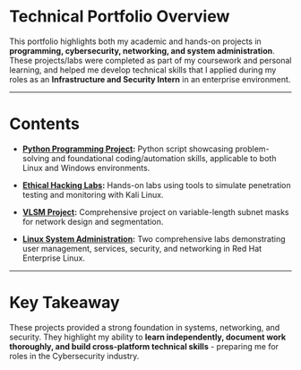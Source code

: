 # Technical Portfolio Overview

This portfolio highlights both my academic and hands-on projects in **programming, cybersecurity, networking, and system administration**.
These projects/labs were completed as part of my coursework and personal learning, and helped me develop technical skills that I applied during my roles as an **Infrastructure and Security Intern** in an enterprise environment.

---

# Contents
- **[Python Programming Project](./python-project/README.md):** Python script showcasing problem-solving and foundational coding/automation skills, applicable to both Linux and Windows environments.

- **[Ethical Hacking Labs](./ethical-hacking-labs/README.md):** Hands-on labs using tools to simulate penetration testing and monitoring with Kali Linux.

- **[VLSM Project](./vlsm-project/README.md):** Comprehensive project on variable-length subnet masks for network design and segmentation.
- **[Linux System Administration](./linux-admin/README.md):** Two comprehensive labs demonstrating user management, services, security, and networking in Red Hat Enterprise Linux.

---

# Key Takeaway
These projects provided a strong foundation in systems, networking, and security. They highlight my ability to **learn independently, document work thoroughly, and build cross-platform technical skills** - preparing me for roles in the Cybersecurity industry.
